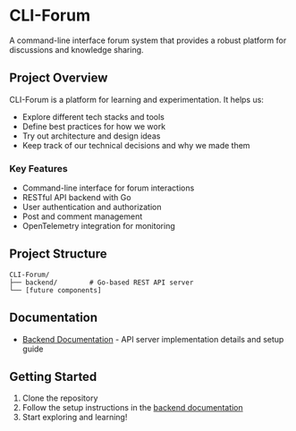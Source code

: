 # CLI-Forum

A command-line interface forum system that provides a robust platform for discussions and knowledge sharing.

## Project Overview

CLI-Forum is a platform for learning and experimentation. It helps us:

- Explore different tech stacks and tools
- Define best practices for how we work
- Try out architecture and design ideas
- Keep track of our technical decisions and why we made them

### Key Features

- Command-line interface for forum interactions
- RESTful API backend with Go
- User authentication and authorization
- Post and comment management
- OpenTelemetry integration for monitoring

## Project Structure

```
CLI-Forum/
├── backend/        # Go-based REST API server
└── [future components]
```

## Documentation

- [Backend Documentation](./backend/README.md) - API server implementation details and setup guide

## Getting Started

1. Clone the repository
2. Follow the setup instructions in the [backend documentation](./backend/README.md)
3. Start exploring and learning!
